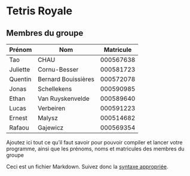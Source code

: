 # Tetris Royale

## Membres du groupe
| Prénom    | Nom                 | Matricule |
| --------- | ------------------- | --------- |
| Tao       | CHAU                | 000567638 |
| Juliette  | Cornu-Besser        | 000581723 |
| Quentin   | Bernard Bouissières | 000572078 |
| Jonas     | Schellekens         | 000590985 |
| Ethan     | Van Ruyskenvelde    | 000589640 |
| Lucas     | Verbeiren           | 000591223 | 
| Ernest    | Malysz              | 000514682 |
| Rafaou    | Gajewicz            | 000569354 |


Ajoutez ici tout ce qu’il faut savoir pour pouvoir compiler et lancer votre programme, ainsi que les prénoms, noms et matricules des membres du groupe

Ceci est un fichier Markdown. Suivez donc la [syntaxe appropriée](https://docs.gitlab.com/ee/user/markdown.html).